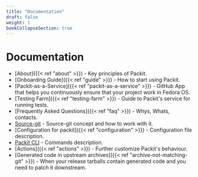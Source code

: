 ```yaml
---
title: "Documentation"
draft: false
weight: 1
bookCollapseSection: true
---
```


# Documentation

* [About]({{< ref "about" >}}) - Key principles of Packit.
* [Onboarding Guide]({{< ref "guide" >}}) - How to start using Packit.
* [Packit-as-a-Service]({{< ref "packit-as-a-service" >}}) - GitHub App that helps you continuously ensure that your project work in Fedora OS.
* [Testing Farm]({{< ref "testing-farm" >}}) - Guide to Packit's service for running tests.
* [Frequently Asked Questions]({{< ref "faq" >}}) - Whys, Whats, contacts.
* [Source-git](/docs/source-git/) - Source-git concept and how to work with it.
* [Configuration for packit]({{< ref "configuration" >}}) - Configuration file description.
* [Packit CLI](/docs/cli/) - Commands description.
* [Actions]({{< ref "actions" >}}) - Further customize Packit's behaviour.
* [Generated code in upstream archives]({{< ref "archive-not-matching-git" >}}) - When your release tarballs contain generated code and you need to patch it downstream.
